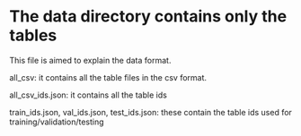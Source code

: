 # The data directory contains only the tables

This file is aimed to explain the data format.


all_csv: it contains all the table files in the csv format.

all_csv_ids.json: it contains all the table ids

train_ids.json, val_ids.json, test_ids.json: these contain the table ids used for training/validation/testing
